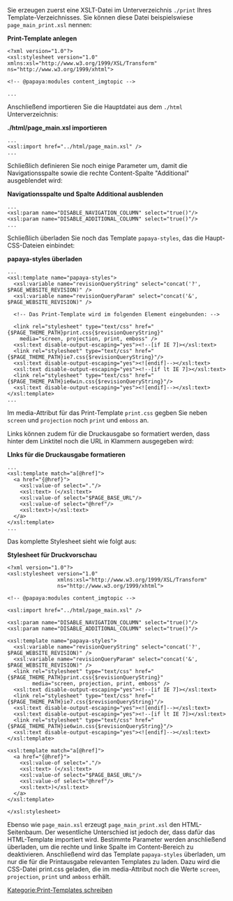 
Sie erzeugen zuerst eine XSLT-Datei im Unterverzeichnis `./print` Ihres Template-Verzeichnisses. Sie können diese Datei beispielswiese `page_main_print.xsl` nennen:

**Print-Template anlegen**

~~~~ {.xml}
<?xml version="1.0"?>
<xsl:stylesheet version="1.0" xmlns:xsl="http://www.w3.org/1999/XSL/Transform" ns="http://www.w3.org/1999/xhtml">

<!-- @papaya:modules content_imgtopic -->

...
~~~~

Anschließend importieren Sie die Hauptdatei aus dem `./html` Unterverzeichnis:

**./html/page_main.xsl importieren**

~~~~ {.xml}
...
<xsl:import href="../html/page_main.xsl" />
...
~~~~

Schließlich definieren Sie noch einige Parameter um, damit die Navigationsspalte sowie die rechte Content-Spalte "Additional" ausgeblendet wird:

**Navigationsspalte und Spalte Additional ausblenden**

~~~~ {.xml}
...
<xsl:param name="DISABLE_NAVIGATION_COLUMN" select="true()"/>
<xsl:param name="DISABLE_ADDITIONAL_COLUMN" select="true()"/>
...
~~~~

Schließlich überladen Sie noch das Template `papaya-styles`, das die Haupt-CSS-Dateien einbindet:

**papaya-styles überladen**

~~~~ {.xml}
...
<xsl:template name="papaya-styles">
  <xsl:variable name="revisionQueryString" select="concat('?', $PAGE_WEBSITE_REVISION)" />
  <xsl:variable name="revisionQueryParam" select="concat('&', $PAGE_WEBSITE_REVISION)" />

  <!-- Das Print-Template wird im folgenden Element eingebunden: -->

  <link rel="stylesheet" type="text/css" href="{$PAGE_THEME_PATH}print.css{$revisionQueryString}"
    media="screen, projection, print, emboss" />
  <xsl:text disable-output-escaping="yes"><!--[if IE 7]></xsl:text>
  <link rel="stylesheet" type="text/css" href="{$PAGE_THEME_PATH}ie7.css{$revisionQueryString}"/>
  <xsl:text disable-output-escaping="yes"><![endif]--></xsl:text>
  <xsl:text disable-output-escaping="yes"><!--[if lt IE 7]></xsl:text>
  <link rel="stylesheet" type="text/css" href="{$PAGE_THEME_PATH}ie6win.css{$revisionQueryString}"/>
  <xsl:text disable-output-escaping="yes"><![endif]--></xsl:text>
</xsl:template>
...
~~~~

Im media-Attribut für das Print-Template `print.css` gegben Sie neben `screen` und `projection` noch `print` und `emboss` an.

Links können zudem für die Druckausgabe so formatiert werden, dass hinter dem Linktitel noch die URL in Klammern ausgegeben wird:

**LInks für die Druckausgabe formatieren**

~~~~ {.xml}
...
<xsl:template match="a[@href]">
  <a href="{@href}">
    <xsl:value-of select="."/>
    <xsl:text> (</xsl:text>
    <xsl:value-of select="$PAGE_BASE_URL"/>
    <xsl:value-of select="@href"/>
    <xsl:text>)</xsl:text>
  </a>
</xsl:template>
...
~~~~

Das komplette Stylesheet sieht wie folgt aus:

**Stylesheet für Druckvorschau**

~~~~ {.xml}
<?xml version="1.0"?>
<xsl:stylesheet version="1.0"
                xmlns:xsl="http://www.w3.org/1999/XSL/Transform"
                ns="http://www.w3.org/1999/xhtml">

<!-- @papaya:modules content_imgtopic -->

<xsl:import href="../html/page_main.xsl" />

<xsl:param name="DISABLE_NAVIGATION_COLUMN" select="true()"/>
<xsl:param name="DISABLE_ADDITIONAL_COLUMN" select="true()"/>

<xsl:template name="papaya-styles">
  <xsl:variable name="revisionQueryString" select="concat('?', $PAGE_WEBSITE_REVISION)" />
  <xsl:variable name="revisionQueryParam" select="concat('&', $PAGE_WEBSITE_REVISION)" />
  <link rel="stylesheet" type="text/css" href="{$PAGE_THEME_PATH}print.css{$revisionQueryString}"
        media="screen, projection, print, emboss" />
  <xsl:text disable-output-escaping="yes"><!--[if IE 7]></xsl:text>
  <link rel="stylesheet" type="text/css" href="{$PAGE_THEME_PATH}ie7.css{$revisionQueryString}"/>
  <xsl:text disable-output-escaping="yes"><![endif]--></xsl:text>
  <xsl:text disable-output-escaping="yes"><!--[if lt IE 7]></xsl:text>
  <link rel="stylesheet" type="text/css" href="{$PAGE_THEME_PATH}ie6win.css{$revisionQueryString}"/>
  <xsl:text disable-output-escaping="yes"><![endif]--></xsl:text>
</xsl:template>

<xsl:template match="a[@href]">
  <a href="{@href}">
    <xsl:value-of select="."/>
    <xsl:text> (</xsl:text>
    <xsl:value-of select="$PAGE_BASE_URL"/>
    <xsl:value-of select="@href"/>
    <xsl:text>)</xsl:text>
  </a>
</xsl:template>

</xsl:stylesheet>
~~~~

Ebenso wie `page_main.xsl` erzeugt `page_main_print.xsl` den HTML-Seitenbaum. Der wesentliche Unterschied ist jedoch der, dass dafür das HTML-Template importiert wird. Bestimmte Parameter werden anschließend überladen, um die rechte und linke Spalte im Content-Bereich zu deaktivieren. Anschließend wird das Template `papaya-styles` überladen, um nur die für die Printausgabe relevanten Templates zu laden. Dazu wird die CSS-Datei print.css geladen, die im media-Attribut noch die Werte `screen`, `projection`, `print` und `amboss` erhält.

[Kategorie:Print-Templates schreiben](../export_de/Kategorie:Print-Templates_schreiben.md)